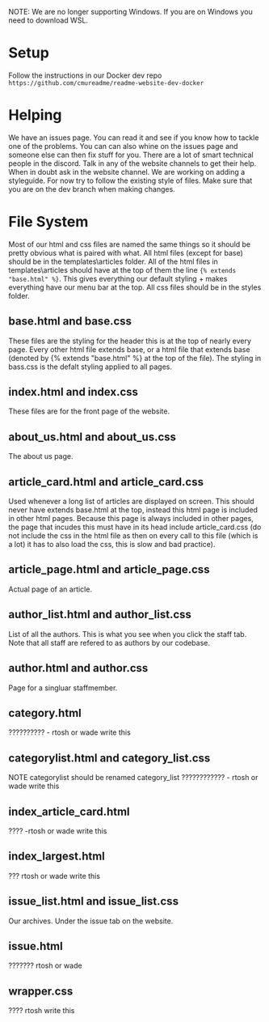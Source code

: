 NOTE: We are no longer supporting Windows. If you are on Windows you need to download WSL.

# Setup
Follow the instructions in our Docker dev repo `https://github.com/cmureadme/readme-website-dev-docker` 

# Helping
We have an issues page. You can read it and see if you know how to tackle one of the problems. 
You can can also whine on the issues page and someone else can then fix stuff for you. 
There are a lot of smart technical people in the discord.
Talk in any of the website channels to get their help. 
When in doubt ask in the website channel.
We are working on adding a styleguide. For now try to follow the existing style of files. 
Make sure that you are on the dev branch when making changes.

# File System
Most of our html and css files are named the same things so it should be pretty obvious what is paired with what.
All html files (except for base) should be in the templates\articles folder.
All of the html files in templates\articles should have at the top of them the line `{% extends "base.html" %}`.
This gives everything our default styling + makes everything have our menu bar at the top.
All css files should be in the styles folder.

## base.html and base.css
These files are the styling for the header this is at the top of nearly every page. 
Every other html file extends base, or a html file that extends base (denoted by {% extends "base.html" %} at the top of the file).
The styling in bass.css is the defalt styling applied to all pages.

## index.html and index.css
These files are for the front page of the website.

## about_us.html and about_us.css
The about us page.

## article_card.html and article_card.css
Used whenever a long list of articles are displayed on screen.
This should never have extends base.html at the top, instead this html page is included in other html pages.
Because this page is always included in other pages, the page that incudes this must have in its head include article_card.css (do not include the css in the html file as then on every call to this file (which is a lot) it has to also load the css, this is slow and bad practice).

## article_page.html and article_page.css
Actual page of an article.

## author_list.html and author_list.css
List of all the authors.
This is what you see when you click the staff tab.
Note that all staff are refered to as authors by our codebase.

## author.html and author.css
Page for a singluar staffmember.

## category.html
?????????? - rtosh or wade write this

## categorylist.html and category_list.css
NOTE categorylist should be renamed category_list
???????????? - rtosh or wade write this

## index_article_card.html
???? -rtosh or wade write this

## index_largest.html
??? rtosh or wade write this

## issue_list.html and issue_list.css
Our archives.
Under the issue tab on the website.

## issue.html
??????? rtosh or wade

## wrapper.css
???? rtosh write this
